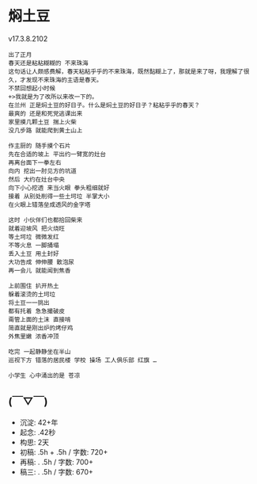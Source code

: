 # 焖土豆
v17.3.8.2102

```
出了正月
春天还是粘粘糊糊的 不来珠海
这句话让人颇感费解，春天粘粘乎乎的不来珠海，既然黏糊上了，那就是来了呀，我理解了很久，才发现不来珠海的主语是春天。
不禁回想起小时候
+>我就是为了改所以来改一下的。
在兰州 正是焖土豆的好日子。什么是焖土豆的好日子？粘粘乎乎的春天？
最爽的 还是和死党逃课出来
家里摸几颗土豆 揣上火柴
没几步路 就能爬到黄土山上

作主厨的 随手摸个石片
先在合适的坡上 平出约一臂宽的灶台
再离台面下一拳左右 
向内 挖出一肘见方的坑道
然后 大约在灶台中央
向下小心挖透 来当火眼 拳头粗细就好
接着 从别处削得一些土坷垃 半掌大小
在火眼上错落垒成透风的金字塔

这时 小伙伴们也都拾回柴来
就着迎坡风 把火烧旺
等土坷垃 微微发红 
不等火息 一脚捅塌 
丢入土豆 用土封好
大功告成 伸伸腰 散泡尿
再一会儿 就能闻到焦香

上前围住 扒开热土
躲着滚烫的土坷垃
将土豆一一挑出
都有托着 急急撮破皮 
甭管上面的土沫 直接啃
简直就是刚出炉的烤仔鸡
外焦里嫩 浓香冲顶

吃完 一起静静坐在半山
巡视下方 错落的居民楼 学校 操场 工人俱乐部 红旗 …

小学生 心中涌出的是 苍凉

```

## (￣▽￣)

- 沉淀: 42+年
- 起念: .42秒
- 构思: 2天
- 初稿: .5h + .5h / 字数: 720+
- 再稿: . .5h / 字数: 700+
- 稿三: . .5h / 字数: 670+
